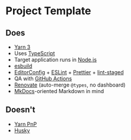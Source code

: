 # Project Template

## Does
- [Yarn 3](https://yarnpkg.com/)
- Uses [TypeScript](https://www.typescriptlang.org/)
- Target application runs in [Node.js](https://nodejs.org/)
- [esbuild](https://esbuild.github.io/)
- [EditorConfig](https://editorconfig.org/) + [ESLint](https://eslint.org/) + [Prettier](https://prettier.io/) + [lint-staged](https://github.com/okonet/lint-staged)
- QA with [GitHub Actions](https://github.com/features/actions)
- [Renovate](https://github.com/renovatebot/renovate) (auto-merge `@types`, no dashboard)
- [MkDocs](https://www.mkdocs.org/)-oriented Markdown in mind

## Doesn't
- [Yarn PnP](https://yarnpkg.com/features/pnp)
- [Husky](https://github.com/typicode/husky)
